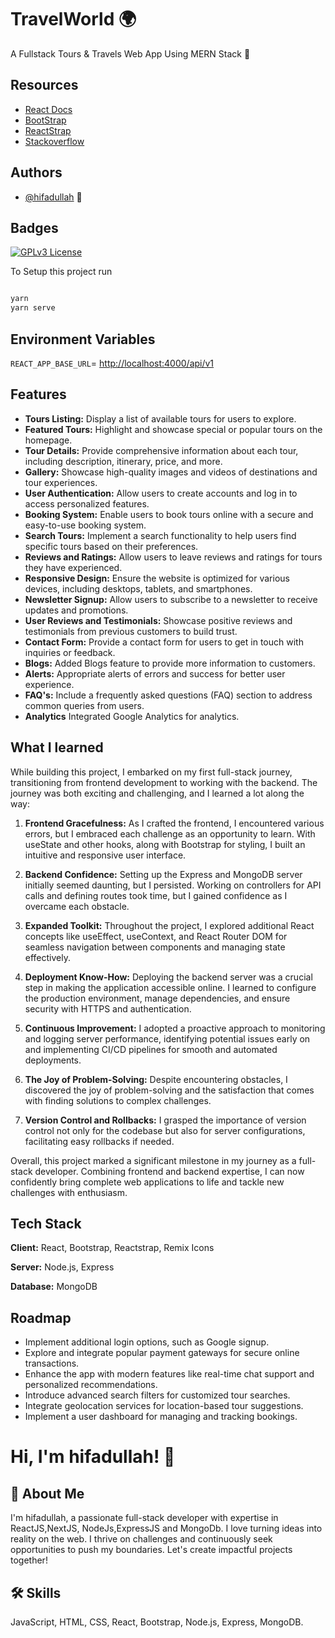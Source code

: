 
# TravelWorld 🌍

A Fullstack Tours & Travels Web App Using MERN Stack 💫


## Resources

- [React Docs](https://beta.reactjs.org/)
- [BootStrap](https://getbootstrap.com/docs/)
- [ReactStrap](https://github.com/reactstrap/reactstrap)
- [Stackoverflow](https://stackoverflow.com/)

## Authors

- [@hifadullah](https://github.com/hifadullah) 💫

## Badges

[![GPLv3 License](https://img.shields.io/badge/License-GPL%20v3-yellow.svg)](https://opensource.org/licenses/)



To Setup this project run

```bash

yarn
yarn serve
```

## Environment Variables

`REACT_APP_BASE_URL`= <http://localhost:4000/api/v1>

## Features

- **Tours Listing:** Display a list of available tours for users to explore.
- **Featured Tours:** Highlight and showcase special or popular tours on the homepage.
- **Tour Details:** Provide comprehensive information about each tour, including description, itinerary, price, and more.
- **Gallery:** Showcase high-quality images and videos of destinations and tour experiences.
- **User Authentication:** Allow users to create accounts and log in to access personalized features.
- **Booking System:** Enable users to book tours online with a secure and easy-to-use booking system.
- **Search Tours:** Implement a search functionality to help users find specific tours based on their preferences.
- **Reviews and Ratings:** Allow users to leave reviews and ratings for tours they have experienced.
- **Responsive Design:** Ensure the website is optimized for various devices, including desktops, tablets, and smartphones.
- **Newsletter Signup:** Allow users to subscribe to a newsletter to receive updates and promotions.
- **User Reviews and Testimonials:** Showcase positive reviews and testimonials from previous customers to build trust.
- **Contact Form:** Provide a contact form for users to get in touch with inquiries or feedback.
- **Blogs:** Added Blogs feature to provide more information to customers.
- **Alerts:** Appropriate alerts of errors and success for better user experience.
- **FAQ's:** Include a frequently asked questions (FAQ) section to address common queries from users.
- **Analytics** Integrated Google Analytics for analytics.

## What I learned

While building this project, I embarked on my first full-stack journey, transitioning from frontend development to working with the backend. The journey was both exciting and challenging, and I learned a lot along the way:

1. **Frontend Gracefulness:** As I crafted the frontend, I encountered various errors, but I embraced each challenge as an opportunity to learn. With useState and other hooks, along with Bootstrap for styling, I built an intuitive and responsive user interface.

2. **Backend Confidence:** Setting up the Express and MongoDB server initially seemed daunting, but I persisted. Working on controllers for API calls and defining routes took time, but I gained confidence as I overcame each obstacle.

3. **Expanded Toolkit:** Throughout the project, I explored additional React concepts like useEffect, useContext, and React Router DOM for seamless navigation between components and managing state effectively.

4. **Deployment Know-How:** Deploying the backend server was a crucial step in making the application accessible online. I learned to configure the production environment, manage dependencies, and ensure security with HTTPS and authentication.

5. **Continuous Improvement:** I adopted a proactive approach to monitoring and logging server performance, identifying potential issues early on and implementing CI/CD pipelines for smooth and automated deployments.

6. **The Joy of Problem-Solving:** Despite encountering obstacles, I discovered the joy of problem-solving and the satisfaction that comes with finding solutions to complex challenges.

7. **Version Control and Rollbacks:** I grasped the importance of version control not only for the codebase but also for server configurations, facilitating easy rollbacks if needed.

Overall, this project marked a significant milestone in my journey as a full-stack developer. Combining frontend and backend expertise, I can now confidently bring complete web applications to life and tackle new challenges with enthusiasm.

## Tech Stack

**Client:** React, Bootstrap, Reactstrap, Remix Icons

**Server:** Node.js, Express

**Database:** MongoDB

## Roadmap

- Implement additional login options, such as Google signup.
- Explore and integrate popular payment gateways for secure online transactions.
- Enhance the app with modern features like real-time chat support and personalized recommendations.
- Introduce advanced search filters for customized tour searches.
- Integrate geolocation services for location-based tour suggestions.
- Implement a user dashboard for managing and tracking bookings.

# Hi, I'm  hifadullah! 👋

## 🚀 About Me

I'm hifadullah, a passionate full-stack developer with expertise in ReactJS,NextJS, NodeJs,ExpressJS and MongoDb. I love turning ideas into reality on the web. I thrive on challenges and continuously seek opportunities to push my boundaries. Let's create impactful projects together!

## 🛠 Skills

JavaScript, HTML, CSS, React, Bootstrap, Node.js, Express, MongoDB.

